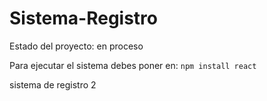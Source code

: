 # Sistema-Registro
Estado del proyecto: en proceso

Para ejecutar el sistema debes poner en:
```npm install react```

sistema de registro 2
